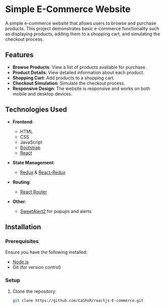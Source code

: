 # Simple E-Commerce Website

A simple e-commerce website that allows users to browse and purchase products. This project demonstrates basic e-commerce functionality such as displaying products, adding them to a shopping cart, and simulating the checkout process.

## Features

- **Browse Products**: View a list of products available for purchase.
- **Product Details**: View detailed information about each product.
- **Shopping Cart**: Add products to a shopping cart.
- **Checkout Simulation**: Simulate the checkout process.
- **Responsive Design**: The website is responsive and works on both mobile and desktop devices.

## Technologies Used

- **Frontend**:
  - HTML
  - CSS
  - JavaScript
  - [Bootstrap](https://getbootstrap.com/)
  - [React](https://reactjs.org/)
  
- **State Management**:
  - [Redux](https://redux.js.org/) & [React-Redux](https://react-redux.js.org/)
  
- **Routing**:
  - [React Router](https://reactrouter.com/)
  
- **Other**:
  - [SweetAlert2](https://sweetalert2.github.io/) for popups and alerts

## Installation

### Prerequisites

Ensure you have the following installed:

- [Node.js](https://nodejs.org/)
- Git (for version control)

### Setup

1. Clone the repository:
   ```bash
   git clone https://github.com/CaSFoR/reactjs-E-commerce.git
